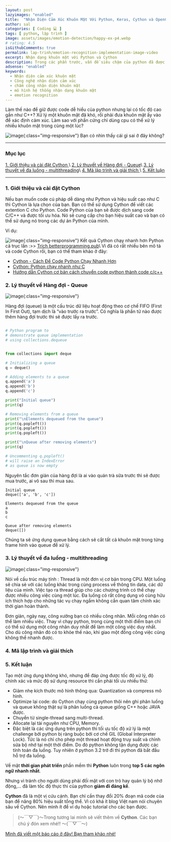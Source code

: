 ```yaml
---
layout: post
lazyimages: "enabled"
title:  "Nhận Diện Cảm Xúc Khuôn Mặt Với Python, Keras, Cython và OpenCV.(Part 4) Tối ưu với Cython - [Học máy]"
author: sal
categories: [ Coding 💻 ]
tags: [ python, lập trình ]
image: assets/images/emotion-detection/happy-ex-p4.webp
# rating: 4.5
isGithubComments: true
permalink: lap-trinh/emotion-recognition-implementation-image-video
excerpt: Nhận dạng khuôn mặt với Python và Cython
description: Trong các phần trước, vấn đề siêu chậm của python đã được tôi nhắc đến. Vậy làm thế nào để giữ được code dễ hiểu python nhưng lại có tốc độ cao gần như C++?
adsense: "enabled"
keywords:
  - Nhận diện cảm xúc khuôn mặt
  - Công nghệ nhận diện cảm xúc
  - chấm công nhận diện khuôn mặt
  - mô hình hệ thống nhận dạng khuôn mặt
  - emotion recognition
---
```


Làm thế nào để giữ được code dễ hiểu của python nhưng lại có tốc độ cao gần như C++? Xử lý một khuôn mặt đã khó, rồi phải đưa khuôn mặt ấy vào để xác định cảm xúc. Làm sao với phần cứng chỉ dùng cpu có thể xử lý nhiều khuôn mặt trong cùng một lúc?

![image](/assets/images/emotion-detection/result-two.webp){:class="img-responsive"}
Bạn có nhìn thấy cái gì sai ở đây không?

---
### Mục lục
[1. Giới thiệu và cài đặt Cython ](#gioithieu)\\
[2. Lý thuyết về Hàng đợi - Queue](#lythuyetvecode)\\
[3. Lý thuyết về đa luồng - multithreading](#lythuyetvemultithreading)\\
[4. Mã lập trình và giải thích ](#malaptrinhvagiaithich)\\
[5. Kết luận ](#ketluan)

---

<a name="gioithieu"></a>

### 1. Giới thiệu và cài đặt Cython

Nếu bạn muốn code cú pháp dễ dàng như Python và hiệu suất cao như C thì Cython là lựa chọn của bạn. Bạn có thể sử dụng Cython để viết các extention C cho Python. Code Python của bạn sẽ được dịch sang code C/C++ và được tối ưu hóa. Nó sẽ cung cấp cho bạn hiệu suất cao và bạn có thể sử dụng nó trong các dự án Python của mình.

Ví dụ:
<script src="https://gist.github.com/NhamNgocTuanAnh/5905366e178ca0a91ae72ecf115f52d0.js"></script>

![image](/assets/images/emotion-detection/cython-vs-python.webp){:class="img-responsive"}
Kết quả Cython chạy nhanh hơn Python cả trục lần :>> [Trích betterprogramming.pub](https://betterprogramming.pub/skyrocket-your-python-code-with-cython-6851e357bef8)\\
Vì đã có rất nhiều bên mô tả và code Cython rồi, bạn có thể tham khảo ở đây:
* [Cython - Cách Để Code Python Chạy Nhanh Hơn](https://codelearn.io/sharing/cython-cach-de-code-python-chay-nhanh)
* [Cython: Python chạy nhanh như C](https://niithanoi.edu.vn/cython-python-chay-nhanh-nhu-c.html)
* [Hướng dẫn Cython cơ bản cách chuyển code python thành code c/c++](https://codelearn.io/sharing/cython-cach-de-code-python-chay-nhanh)

<a name="lythuyetvecode"></a>

### 2. Lý thuyết về Hàng đợi - Queue

![image](/assets/images/emotion-detection/Queue-Illustration.webp){:class="img-responsive"}

Hàng đợi (queue) là một cấu trúc dữ liệu hoạt động theo cơ chế FIFO (First In First Out), tạm dịch là “vào trước ra trước”. Có nghĩa là phần tử nào được thêm hàng đợi trước thì sẽ được lấy ra trước.

```python

# Python program to
# demonstrate queue implementation
# using collections.dequeue


from collections import deque

# Initializing a queue
q = deque()

# Adding elements to a queue
q.append('a')
q.append('b')
q.append('c')

print("Initial queue")
print(q)

# Removing elements from a queue
print("\nElements dequeued from the queue")
print(q.popleft())
print(q.popleft())
print(q.popleft())

print("\nQueue after removing elements")
print(q)

# Uncommenting q.popleft()
# will raise an IndexError
# as queue is now empty
```
Nguyên tắc đơn giản của hàng đợi là ai vào quán trà sữa trước thì sẽ được mua trước, ai vô sau thì mua sau.

```console
Initial queue
deque(['a', 'b', 'c'])

Elements dequeued from the queue
a
b
c

Queue after removing elements
deque([])
```
Chúng ta sẽ ứng dụng queue bằng cách sẽ cắt tất cả khuôn mặt trong từng frame hình vào queue để xử lý.

<a name="lythuyetvemultithreading"></a>

### 3. Lý thuyết về đa luồng - multithreading

![image](/assets/images/emotion-detection/python-multithreading.webp){:class="img-responsive"}

Nói về cấu trúc máy tính : Thread là một đơn vị cơ bản trong CPU. Một luồng sẽ chia sẻ với các luồng khác trong cùng process về thông tin data, các dữ liệu của mình. Việc tạo ra thread giúp cho các chương trình có thể chạy được nhiều công việc cùng một lúc. Đa luồng có rất công dụng vô cùng hữu ích thích hợp cho những tác vụ chạy ngầm không cần quan tâm chính xác thời gian hoàn thành.

Đơn giản, ngày nay, công xưởng bạn có nhiều công nhân. Mỗi công nhân có thể làm nhiều việc. Thay vì chạy python, trong cùng một thời điểm bạn chỉ có thể sử dụng một công nhân duy nhất để làm một công việc duy nhất. Cho dù công nhân đó có to khỏe thế nào, khi giao một đống công việc cũng không thể nhanh được.


<a name="malaptrinhvagiaithich"></a>

### 4. Mã lập trình và giải thích
<script src="https://gist.github.com/NhamNgocTuanAnh/09381efa2f2d911ad8f3140f00427e33.js"></script>

<a name="ketluan"></a>

### 5. Kết luận
Tạo một ứng dụng không khó, nhưng để đáp ứng được tốc độ xử lý, độ chính xác và mức độ sử dụng resource thì cần phải tối ưu nhiều thứ:

- Giảm nhẹ kích thước mô hình thông qua: Quantization và compress mô hình.
- Optimize lại code: do Cython chạy cùng python thôi nên ghi phân luồng và queue không thật sự là phân luồng cà queue giống C++ hoặc JAVA được.
- Chuyển từ single-thread sang multi-thread.
- Allocate lại tài nguyên như CPU, Memory.
- Đặc biệt là các ứng dụng trên python thì tối ưu tốc độ xử lý là một challenge bởi python bị ràng buộc bởi cơ chế GIL (Global Interpreter Lock). Tức là nó chỉ cho phép một thread hoạt động truy suất và chỉnh sửa bộ nhớ tại một thời điểm. Do đó python không tận dụng được các tính toán đa luồng. Tuy nhiên ở python 3.2 trở đi thì python đã bắt đầu hỗ trợ đa luồng.

Về mặt **thời gian phát triển** phần mềm thì **Python** luôn trong **top 5 các ngôn ngữ nhanh nhất**.

Nhưng vì tránh cho người dùng phải đối mặt với con trỏ hay quản lý bộ nhớ động,… đã làm tốc độ thực thi của python **giảm đi đáng kể**.

**Cython** đã là một vị cứu cánh. Bạn chỉ cần thay đổi 20% đoạn mã code của bạn để nâng 80% hiệu suất tổng thể. Vì có khá ít blog Việt nam nói chuyên sâu về Cython. Nên mình ít để ví dụ hoặc tutorial cho các bạn được.

> (〜￣▽￣)〜Trong tương lai mình sẽ viết thêm về **Cython**. Các bạn chú ý đón xem nhé!! 〜(￣▽￣〜)


<a href="https://123docz.net/document/14996221-kho-a-lua-n-he-tho-ng-nha-n-da-ng-ca-m-xu-c-guong-ma-t-realtime-cython-python-emotionrecognition.htm" target="_blank" class="item-link item-content link external" id="facebook" onclick='getHrefOnclickAndRedirectWithLink(event)'>Mình đã viết một báo cáo ở đây! Bạn tham khảo nhé!</a>

<script>
var root_url=window.location.origin;function getHrefOnclickAndRedirectWithLink(t){t.preventDefault();t=t.currentTarget.getAttribute("href");window.location=[root_url,"/redirect-v2?url=",encodeURIComponent(t)].join("")}
</script>
